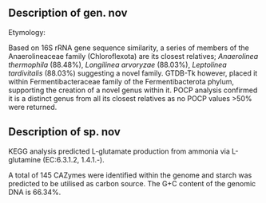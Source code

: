 ## Description of gen. nov
<!-- 
Genome completeness is ;95.05
Genome contamination is ;2.2
 -->

Etymology:

Based on 16S rRNA gene sequence similarity, 
a series of members of the Anaerolineaceae family (Chloroflexota) are its closest relatives;
*Anaerolinea thermophila* (88.48%), 
*Longilinea arvoryzae* (88.03%), 
*Leptolinea tardivitalis* (88.03%) suggesting a novel family.
GTDB-Tk however, 
placed it within 
Fermentibacteraceae family
of the Fermentibacterota phylum, supporting the creation of a novel genus within it. 
POCP analysis confirmed it is a distinct genus from all its closest relatives as no POCP values >50% were returned.


## Description of sp. nov

KEGG analysis predicted 
L-glutamate production from ammonia via L-glutamine (EC:6.3.1.2, 1.4.1.-).

A total of 145 CAZymes were identified within the genome and
starch was predicted to be utilised as carbon source.
The G+C content of the genomic DNA is 66.34%.


